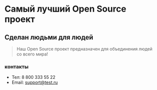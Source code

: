 # Самый лучший Open Source проект

## Сделан людьми для людей

> Наш Open Source проект предназначен для объединения людей со всего мира!

### контакты

- Тел: 8 800 333 55 22
- Email: support@test.ru